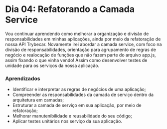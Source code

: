 # Dia 04: Refatorando a Camada Service

Vou continuar aprendendo como melhorar a organização e divisão de responsabilidades em minhas aplicações, ainda por meio da refatoração de nossa API Trybecar. Novamente irei abordar a camada service, com foco na divisão de responsabilidades, orientação para agrupamento de regras de negócio e realocação de funções que não fazem parte do arquivo app.js, assim fixando o que vinha vendo! Assim como desenvolver testes de unidade para os serviços da nossa aplicação.

### Aprendizados

- Identificar e interpretar as regras de negócios de uma aplicação;
- Compreender as responsabilidades da camada de serviço dentro da arquitetura em camadas;
- Estruturar a camada de serviço em sua aplicação, por meio de refatoração;
- Melhorar manutenibilidade e reusabilidade do seu código;
- Aplicar testes unitários nos serviço da sua aplicação.

